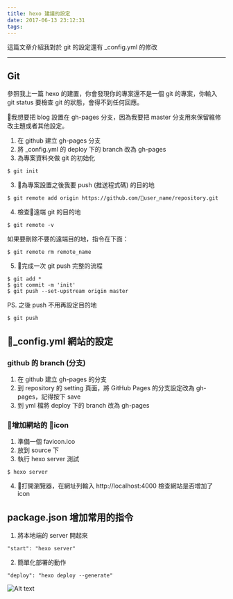 ```yaml
---
title: hexo 建議的設定
date: 2017-06-13 23:12:31
tags:
---
```


這篇文章介紹我對於 git 的設定還有 _config.yml 的修改

---
<!--more-->

## Git

參照我上一篇 hexo 的建置，你會發現你的專案還不是一個 git 的專案，你輸入 git status 要檢查 git 的狀態，會得不到任何回應。  

我想要把 blog 設置在 gh-pages 分支，因為我要把 master 分支用來保留維修改主題或者其他設定。  
  
1. 在 github 建立 gh-pages 分支
2. 將 _config.yml 的 deploy 下的 branch 改為 gh-pages
2. 為專案資料夾做 git 的初始化  
```
$ git init
```
3. 為專案設置之後我要 push (推送程式碼) 的目的地
```
$ git remote add origin https://github.com/user_name/repository.git
```
4. 檢查遠端 git 的目的地
```
$ git remote -v
```
如果要刪除不要的遠端目的地，指令在下面：
```
$ git remote rm remote_name
```
5. 完成一次 git push 完整的流程

```
$ git add *
$ git commit -m 'init'
$ git push --set-upstream origin master
```

PS. 之後 push 不用再設定目的地
```
$ git push
```

## _config.yml 網站的設定

### github 的 branch (分支)
1. 在 github 建立 gh-pages 的分支
2. 到 repository 的 setting 頁面，將 GitHub Pages 的分支設定改為 gh-pages，記得按下 save
3. 到 yml 檔將 deploy 下的 branch 改為 gh-pages

### 增加網站的 icon

1. 準備一個 favicon.ico
2. 放到 source 下
3. 執行 hexo server 測試
```
$ hexo server
```
4. 打開瀏覽器，在網址列輸入 http://localhost:4000 檢查網站是否增加了 icon

## package.json 增加常用的指令
1. 將本地端的 server 開起來
```
"start": "hexo server"
```
2. 簡單化部署的動作
```
"deploy": "hexo deploy --generate"
```

![Alt text](/blog/images/package_script.png "Optional title")